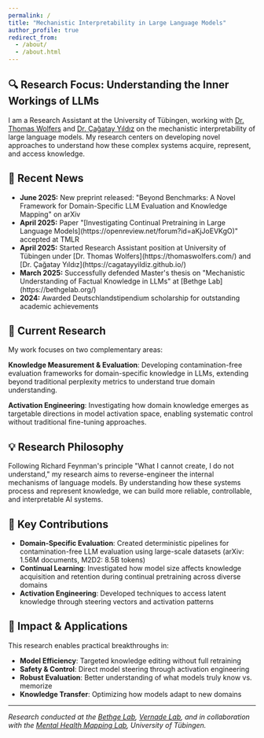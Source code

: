 ```yaml
---
permalink: /
title: "Mechanistic Interpretability in Large Language Models"
author_profile: true
redirect_from: 
  - /about/
  - /about.html
---
```


## 🔍 Research Focus: Understanding the Inner Workings of LLMs

I am a Research Assistant at the University of Tübingen, working with [Dr. Thomas Wolfers](https://thomaswolfers.com/) and [Dr. Çağatay Yıldız](https://cagatayyildiz.github.io/) on the mechanistic interpretability of large language models. My research centers on developing novel approaches to understand how these complex systems acquire, represent, and access knowledge.

## 📰 Recent News

<div class="news-box" markdown="1">
<ul>
<li><strong>June 2025:</strong> New preprint released: "Beyond Benchmarks: A Novel Framework for Domain-Specific LLM Evaluation and Knowledge Mapping" on arXiv</li>
<li><strong>April 2025:</strong> Paper "[Investigating Continual Pretraining in Large Language Models](https://openreview.net/forum?id=aKjJoEVKgO)" accepted at TMLR</li>
<li><strong>April 2025:</strong> Started Research Assistant position at University of Tübingen under [Dr. Thomas Wolfers](https://thomaswolfers.com/) and [Dr. Çağatay Yıldız](https://cagatayyildiz.github.io/)</li>
<li><strong>March 2025:</strong> Successfully defended Master's thesis on "Mechanistic Understanding of Factual Knowledge in LLMs" at [Bethge Lab](https://bethgelab.org/)</li>
<li><strong>2024:</strong> Awarded Deutschlandstipendium scholarship for outstanding academic achievements</li>
</ul>
</div>


## 🧪 Current Research

My work focuses on two complementary areas:

**Knowledge Measurement & Evaluation**: Developing contamination-free evaluation frameworks for domain-specific knowledge in LLMs, extending beyond traditional perplexity metrics to understand true domain understanding.

**Activation Engineering**: Investigating how domain knowledge emerges as targetable directions in model activation space, enabling systematic control without traditional fine-tuning approaches.

## 💡 Research Philosophy

Following Richard Feynman's principle "What I cannot create, I do not understand," my research aims to reverse-engineer the internal mechanisms of language models. By understanding how these systems process and represent knowledge, we can build more reliable, controllable, and interpretable AI systems.

## 🔬 Key Contributions

- **Domain-Specific Evaluation**: Created deterministic pipelines for contamination-free LLM evaluation using large-scale datasets (arXiv: 1.56M documents, M2D2: 8.5B tokens)
- **Continual Learning**: Investigated how model size affects knowledge acquisition and retention during continual pretraining across diverse domains
- **Activation Engineering**: Developed techniques to access latent knowledge through steering vectors and activation patterns

## 🎯 Impact & Applications

This research enables practical breakthroughs in:
- **Model Efficiency**: Targeted knowledge editing without full retraining
- **Safety & Control**: Direct model steering through activation engineering  
- **Robust Evaluation**: Better understanding of what models truly know vs. memorize
- **Knowledge Transfer**: Optimizing how models adapt to new domains

---

*Research conducted at the [Bethge Lab](https://bethgelab.org/), [Vernade Lab](https://www.cvernade.com/), and in collaboration with the [Mental Health Mapping Lab](https://mhm-lab.github.io/), University of Tübingen.*
